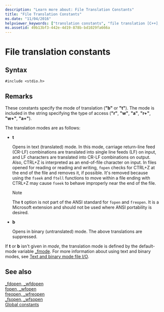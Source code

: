 ```yaml
---
description: "Learn more about: File Translation Constants"
title: "File Translation Constants"
ms.date: "11/04/2016"
helpviewer_keywords: ["translation constants", "file translation [C++], constants", "translation, file translation constants", "translation, constants", "constants [C++], file translation mode", "file translation [C++]"]
ms.assetid: 49b13bf3-442e-4d19-878b-bd1029fa666a
---
```

# File translation constants

## Syntax

```
#include <stdio.h>
```

## Remarks

These constants specify the mode of translation (**"b"** or **"t"**). The mode is included in the string specifying the type of access (**"r"**, **"w"**, **"a"**, **"r+"**, **"w+"**, **"a+"**).

The translation modes are as follows:

- **t**

   Opens in text (translated) mode. In this mode, carriage return-line feed (CR-LF) combinations are translated into single line feeds (LF) on input, and LF characters are translated into CR-LF combinations on output. Also, CTRL+Z is interpreted as an end-of-file character on input. In files opened for reading or reading and writing, `fopen` checks for CTRL+Z at the end of the file and removes it, if possible. It's removed because using the `fseek` and `ftell` functions to move within a file ending with CTRL+Z may cause `fseek` to behave improperly near the end of the file.

   > [!NOTE]
   > The **t** option is not part of the ANSI standard for `fopen` and `freopen`. It is a Microsoft extension and should not be used where ANSI portability is desired.

- **b**

   Opens in binary (untranslated) mode. The above translations are suppressed.

If **t** or **b** isn't given in *mode*, the translation mode is defined by the default-mode variable [_fmode](./fmode.md). For more information about using text and binary modes, see [Text and binary mode file I/O](./text-and-binary-mode-file-i-o.md).

## See also

[_fdopen, _wfdopen](./reference/fdopen-wfdopen.md)\
[fopen, _wfopen](./reference/fopen-wfopen.md)\
[freopen, _wfreopen](./reference/freopen-wfreopen.md)\
[_fsopen, _wfsopen](./reference/fsopen-wfsopen.md)\
[Global constants](./global-constants.md)
